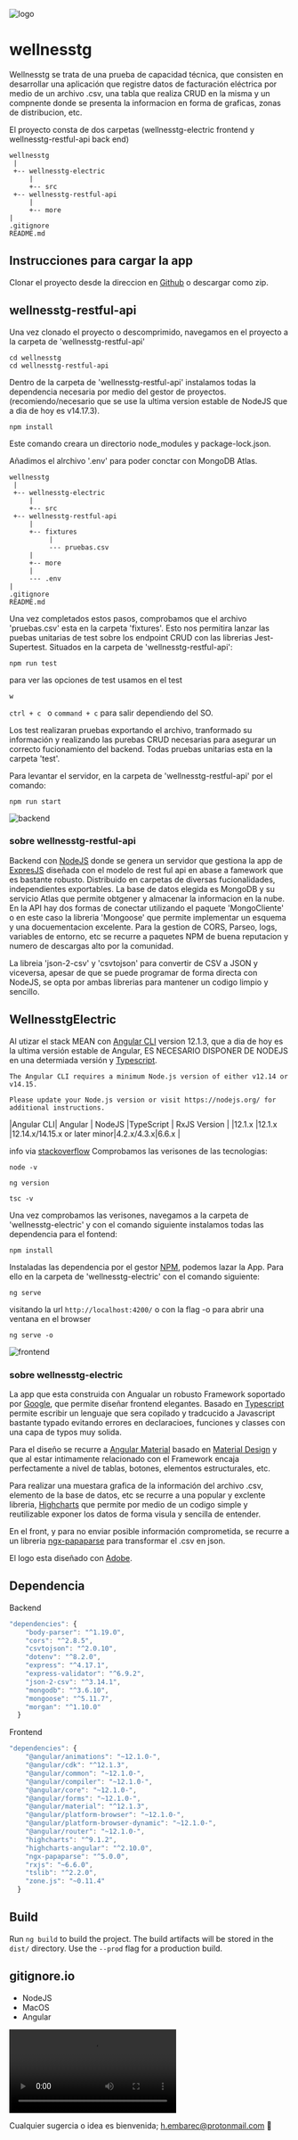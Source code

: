 ![logo](https://github.com/hamada-j/wellnesstg/blob/main/wellnesstg-electric/src/assets/images/log.png)

# wellnesstg

Wellnesstg se trata de una prueba de capacidad técnica, que consisten en desarrollar una aplicación que registre datos de facturación eléctrica por medio de un archivo .csv, una tabla que realiza CRUD en la misma y un compnente donde se presenta la informacion en forma de graficas, zonas de distribucion, etc.

El proyecto consta de dos carpetas (wellnesstg-electric frontend y wellnesstg-restful-api back end)

```
wellnesstg
 |
 +-- wellnesstg-electric
     |
     +-- src
 +-- wellnesstg-restful-api
     |
     +-- more
|
.gitignore
README.md
```

## Instrucciones para cargar la app

Clonar el proyecto desde la direccion en [Github](https://github.com/hamada-j/wellnesstg) o descargar como zip.

## wellnesstg-restful-api

Una vez clonado el proyecto o descomprimido, navegamos en el proyecto a la carpeta de 'wellnesstg-restful-api'

```
cd wellnesstg
cd wellnesstg-restful-api
```

Dentro de la carpeta de 'wellnesstg-restful-api' instalamos todas la dependencia necesaria por medio del gestor de proyectos. (recomiendo/necesario que se use la ultima version estable de NodeJS que a dia de hoy es v14.17.3).

```
npm install
```

Este comando creara un directorio node_modules y package-lock.json.

Añadimos el alrchivo '.env' para poder conctar con MongoDB Atlas.

```
wellnesstg
 |
 +-- wellnesstg-electric
     |
     +-- src
 +-- wellnesstg-restful-api
     |
     +-- fixtures
          |
          --- pruebas.csv
     |
     +-- more
     |
     --- .env
|
.gitignore
README.md
```

Una vez completados estos pasos, comprobamos que el archivo 'pruebas.csv' esta en la carpeta 'fixtures'. Esto nos permitira lanzar las puebas unitarias de test sobre los endpoint CRUD con las librerias Jest-Supertest.
Situados en la carpeta de 'wellnesstg-restful-api':

```
npm run test
```

para ver las opciones de test usamos en el test

```
w
```

`ctrl + c ` o `command + c` para salir dependiendo del SO.

Los test realizaran pruebas exportando el archivo, tranformado su información y realizando las purebas CRUD necesarias para asegurar un correcto fucionamiento del backend. Todas pruebas unitarias esta en la carpeta 'test'.

Para levantar el servidor, en la carpeta de 'wellnesstg-restful-api' por el comando:

```
npm run start
```

![backend](https://github.com/hamada-j/wellnesstg/blob/main/wellnesstg-electric/src/assets/images/backend.png)

### sobre wellnesstg-restful-api

Backend con [NodeJS](https://nodejs.dev/) donde se genera un servidor que gestiona la app de [ExpresJS](https://expressjs.com/) diseñada con el modelo de rest ful api en abase a famework que es bastante robusto. Distribuido en carpetas de diversas fucionalidades, independientes exportables. La base de datos elegida es MongoDB y su servicio Atlas que permite obtgener y almacenar la informacion en la nube. En la API hay dos formas de conectar utilizando el paquete 'MongoCliente' o en este caso la libreria 'Mongoose' que permite implementar un esquema y una docuementacion excelente. Para la gestion de CORS, Parseo, logs, variables de entorno, etc se recurre a paquetes NPM de buena reputacion y numero de descargas alto por la comunidad.

La libreia 'json-2-csv' y 'csvtojson' para convertir de CSV a JSON y viceversa, apesar de que se puede programar de forma directa con NodeJS, se opta por ambas librerias para mantener un codigo limpio y sencillo.

## WellnesstgElectric

Al utizar el stack MEAN con [Angular CLI](https://github.com/angular/angular-cli) version 12.1.3, que a dia de hoy es la ultima versión estable de Angular, ES NECESARIO DISPONER DE NODEJS en una determiada versión y [Typescript](https://www.typescriptlang.org/).

```
The Angular CLI requires a minimum Node.js version of either v12.14 or v14.15.

Please update your Node.js version or visit https://nodejs.org/ for additional instructions.
```

|Angular CLI| Angular | NodeJS |TypeScript | RxJS Version |
|12.1.x |12.1.x |12.14.x/14.15.x or later minor|4.2.x/4.3.x|6.6.x |

info via
[stackoverflow](https://stackoverflow.com/questions/60248452/is-there-a-compatibility-list-for-angular-angular-cli-and-node-js)
Comprobamos las verisones de las tecnologias:

```
node -v
```

```
ng version
```

```
tsc -v
```

Una vez comprobamos las verisones, navegamos a la carpeta de 'wellnesstg-electric' y con el comando siguiente instalamos todas las dependencia para el fontend:

```
npm install
```

Instaladas las dependencia por el gestor [NPM](https://www.npmjs.com/), podemos lazar la App. Para ello en la carpeta de 'wellnesstg-electric' con el comando siguiente:

```
ng serve
```

visitando la url `http://localhost:4200/` o con la flag -o para abrir una ventana en el browser

```
ng serve -o
```
![frontend](https://github.com/hamada-j/wellnesstg/blob/main/wellnesstg-electric/src/assets/images/frontend.png)

### sobre wellnesstg-electric

La app que esta construida con Angualar un robusto Framework soportado por [Google](https://www.google.com/), que permite diseñar frontend elegantes. Basado en [Typescript](https://www.typescriptlang.org/) permite escribir un lenguaje que sera copilado y tradcucido a Javascript bastante typado evitando errores en declaracioes, funciones y classes con una capa de typos muy solida.

Para el diseño se recurre a [Angular Material](https://material.angular.io/) basado en [Material Design](https://material.io/design) y que al estar intimamente relacionado con el Framework encaja perfectamente a nivel de tablas, botones, elementos estructurales, etc.

Para realizar una muestara grafica de la información del archivo .csv, elemento de la base de datos, etc se recurre a una popular y exclente libreria, [Highcharts](https://www.highcharts.com/) que permite por medio de un codigo simple y reutilizable exponer los datos de forma visula y sencilla de entender.

En el front, y para no enviar posible información comprometida, se recurre a un libreria [ngx-papaparse](https://www.npmjs.com/package/ngx-papaparse) para transformar el .csv en json.

El logo esta diseñado con [Adobe](https://spark.adobe.com/).

## Dependencia

Backend

```javascript
"dependencies": {
    "body-parser": "^1.19.0",
    "cors": "^2.8.5",
    "csvtojson": "^2.0.10",
    "dotenv": "^8.2.0",
    "express": "^4.17.1",
    "express-validator": "^6.9.2",
    "json-2-csv": "^3.14.1",
    "mongodb": "^3.6.10",
    "mongoose": "^5.11.7",
    "morgan": "^1.10.0"
  }
```

Frontend

```javascript
"dependencies": {
    "@angular/animations": "~12.1.0-",
    "@angular/cdk": "^12.1.3",
    "@angular/common": "~12.1.0-",
    "@angular/compiler": "~12.1.0-",
    "@angular/core": "~12.1.0-",
    "@angular/forms": "~12.1.0-",
    "@angular/material": "^12.1.3",
    "@angular/platform-browser": "~12.1.0-",
    "@angular/platform-browser-dynamic": "~12.1.0-",
    "@angular/router": "~12.1.0-",
    "highcharts": "^9.1.2",
    "highcharts-angular": "^2.10.0",
    "ngx-papaparse": "^5.0.0",
    "rxjs": "~6.6.0",
    "tslib": "^2.2.0",
    "zone.js": "~0.11.4"
  }
```

## Build

Run `ng build` to build the project. The build artifacts will be stored in the `dist/` directory. Use the `--prod` flag for a production build.

## gitignore.io

- NodeJS
- MacOS
- Angular

![Demo](https://github.com/hamada-j/wellnesstg/blob/main/wellnesstg-electric/src/assets/images/electric.mp4)

Cualquier sugercia o idea es bienvenida; h.embarec@protonmail.com 🙂
